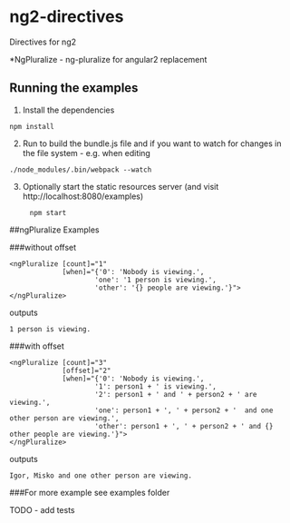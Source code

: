 # ng2-directives
Directives for ng2

*NgPluralize - ng-pluralize for angular2 replacement
## Running the examples

1. Install the dependencies

```
npm install
```

2. Run to build the bundle.js file and if you want to watch for changes in the file system - e.g. when editing

```
./node_modules/.bin/webpack --watch
```

3. Optionally start the static resources server (and visit http://localhost:8080/examples)

```
     npm start
```

##ngPluralize Examples


###without offset

```
<ngPluralize [count]="1"
             [when]="{'0': 'Nobody is viewing.',
                     'one': '1 person is viewing.',
                     'other': '{} people are viewing.'}">
</ngPluralize>
```

outputs

```
1 person is viewing.
```


###with offset

```
<ngPluralize [count]="3"
             [offset]="2"
             [when]="{'0': 'Nobody is viewing.',
                     '1': person1 + ' is viewing.',
                     '2': person1 + ' and ' + person2 + ' are viewing.',
                     'one': person1 + ', ' + person2 + '  and one other person are viewing.',
                     'other': person1 + ', ' + person2 + ' and {} other people are viewing.'}">
</ngPluralize>
```

outputs

```
Igor, Misko and one other person are viewing.
```

###For more example see examples folder

TODO - add tests